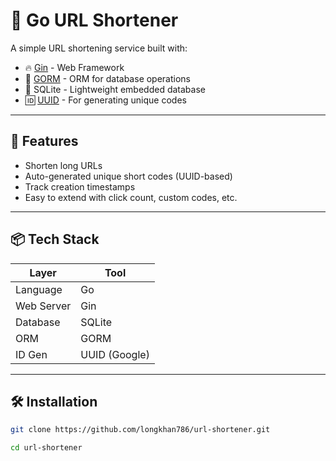 # 📎 Go URL Shortener

A simple URL shortening service built with:

- 🔥 [Gin](https://github.com/gin-gonic/gin) - Web Framework
- 🧠 [GORM](https://gorm.io) - ORM for database operations
- 💾 SQLite - Lightweight embedded database
- 🆔 [UUID](https://github.com/google/uuid) - For generating unique codes

---

## 🚀 Features

- Shorten long URLs
- Auto-generated unique short codes (UUID-based)
- Track creation timestamps
- Easy to extend with click count, custom codes, etc.

---

## 📦 Tech Stack

| Layer      | Tool           |
|------------|----------------|
| Language   | Go             |
| Web Server | Gin            |
| Database   | SQLite         |
| ORM        | GORM           |
| ID Gen     | UUID (Google)  |

---

## 🛠 Installation

```bash
git clone https://github.com/longkhan786/url-shortener.git

cd url-shortener